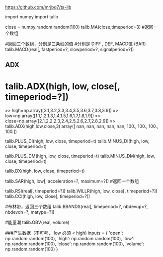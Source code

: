 https://github.com/mrjbq7/ta-lib

import numpy
import talib

close = numpy.random.random(100)
  talib.MA(close,timeperiod=3) #返回一个数组

#返回三个数组，分别是三条线的值
#分别是 DIFF , DEF, MACD值 (BAR)
talib.MACD(real[, fastperiod=?, slowperiod=?, signalperiod=?]) 

## ADX

# talib.ADX(high, low, close[, timeperiod=?])

  »> high=np.array([3.1,3.2,3.3,3.4,3.5,3.6,3.7,3.8,3.9])
  »> low=np.array([1.1,1.2,1.3,1.4,1.5,1.6,1.7,1.8,1.9])
  »> close=np.array([2.1,2.2,2.3,2.4,2.5,2.6,2.7,2.8,2.9])
  »> talib.ADX(high,low,close,3)
array([  nan,   nan,   nan,   nan,   nan,  100.,  100.,  100.,  100.])

  talib.PLUS_DI(high, low, close, timeperiod=t)
  talib.MINUS_DI(high, low, close, timeperiod=t)

  talib.PLUS_DM(high, low, close, timeperiod=t)
  talib.MINUS_DM(high, low, close, timeperiod=t)

talib.DX(high, low, close, timeperiod=t)


  talib.SAR(high, low[, acceleration=?, maximum=?]) #返回一个数组

  talib.RSI(real[, timeperiod=?])
  talib.WILLR(high, low, close[, timeperiod=?])
talib.CCI(high, low, close[, timeperiod=?])

#布林带，返回三个数组
talib.BBANDS(real[, timeperiod=?, nbdevup=?, nbdevdn=?, matype=?])

#能量潮
talib.OBV(real, volume)




###产生数据（不可考， low 必须 < high)
  inputs = {
    'open': np.random.random(100),
    'high': np.random.random(100),
    'low': np.random.random(100),
    'close': np.random.random(100),
    'volume': np.random.random(100)
  }

